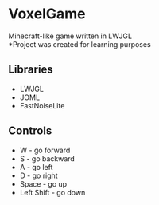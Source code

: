 # VoxelGame
Minecraft-like game written in LWJGL\
*Project was created for learning purposes

## Libraries
- LWJGL
- JOML
- FastNoiseLite

## Controls 
- W - go forward
- S - go backward
- A - go left
- D - go right
- Space - go up
- Left Shift - go down
  
